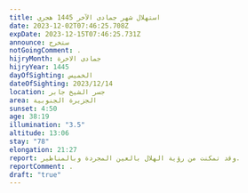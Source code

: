 ```yaml
---
title: استهلال شهر جمادى الآخر 1445 هجري
date: 2023-12-02T07:46:25.708Z
expDate: 2023-12-15T07:46:25.731Z
announce: ستخرج
notGoingComment: .
hijryMonth: جمادى الاخرة
hijryYear: 1445
dayOfSighting: الخميس
dateOfSighting: 2023/12/14
location: جسر الشيخ جابر
area: الجزيرة الجنوبية
sunset: 4:50
age: 38:19
illumination: "3.5"
altitude: 13:06
stay: "78"
elongation: 21:27
report: وقد تمكنت من رؤية الهلال بالعين المجردة وبالمناظير.
reportComment: .
draft: "true"
---
```

